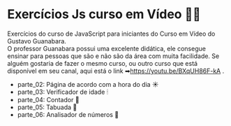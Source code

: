 # Exercícios Js curso em Vídeo 👨‍💻

Exercícios do curso de JavaScript para iniciantes do Curso em Vídeo do Gustavo Guanabara. <br>
O professor Guanabara possui uma excelente didática, ele consegue ensinar para pessoas que são e não são da área com muita facilidade. Se alguém gostaria de fazer o mesmo curso, ou outro curso que está disponível em seu canal, aqui está o link ➡<https://youtu.be/BXqUH86F-kA> .


- parte_02: Página de acordo com a hora do dia ☀
- parte_03: Verificador de idade 🕯
- parte_04: Contador 🔂
- parte_05: Tabuada 🔢
- parte_06: Analisador de números 🔎
